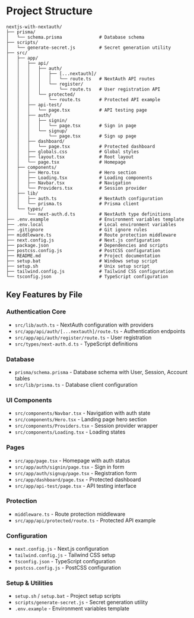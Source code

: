 # Project Structure

```
nextjs-with-nextauth/
├── prisma/
│   └── schema.prisma              # Database schema
├── scripts/
│   └── generate-secret.js         # Secret generation utility
├── src/
│   ├── app/
│   │   ├── api/
│   │   │   ├── auth/
│   │   │   │   ├── [...nextauth]/
│   │   │   │   │   └── route.ts   # NextAuth API routes
│   │   │   │   └── register/
│   │   │   │       └── route.ts   # User registration API
│   │   │   └── protected/
│   │   │       └── route.ts       # Protected API example
│   │   ├── api-test/
│   │   │   └── page.tsx           # API testing page
│   │   ├── auth/
│   │   │   ├── signin/
│   │   │   │   └── page.tsx       # Sign in page
│   │   │   └── signup/
│   │   │       └── page.tsx       # Sign up page
│   │   ├── dashboard/
│   │   │   └── page.tsx           # Protected dashboard
│   │   ├── globals.css            # Global styles
│   │   ├── layout.tsx             # Root layout
│   │   └── page.tsx               # Homepage
│   ├── components/
│   │   ├── Hero.tsx               # Hero section
│   │   ├── Loading.tsx            # Loading components
│   │   ├── Navbar.tsx             # Navigation
│   │   └── Providers.tsx          # Session provider
│   ├── lib/
│   │   ├── auth.ts                # NextAuth configuration
│   │   └── prisma.ts              # Prisma client
│   └── types/
│       └── next-auth.d.ts         # NextAuth type definitions
├── .env.example                   # Environment variables template
├── .env.local                     # Local environment variables
├── .gitignore                     # Git ignore rules
├── middleware.ts                  # Route protection middleware
├── next.config.js                 # Next.js configuration
├── package.json                   # Dependencies and scripts
├── postcss.config.js              # PostCSS configuration
├── README.md                      # Project documentation
├── setup.bat                      # Windows setup script
├── setup.sh                       # Unix setup script
├── tailwind.config.js             # Tailwind CSS configuration
└── tsconfig.json                  # TypeScript configuration
```

## Key Features by File

### Authentication Core
- `src/lib/auth.ts` - NextAuth configuration with providers
- `src/app/api/auth/[...nextauth]/route.ts` - Authentication endpoints
- `src/app/api/auth/register/route.ts` - User registration
- `src/types/next-auth.d.ts` - TypeScript definitions

### Database
- `prisma/schema.prisma` - Database schema with User, Session, Account tables
- `src/lib/prisma.ts` - Database client configuration

### UI Components
- `src/components/Navbar.tsx` - Navigation with auth state
- `src/components/Hero.tsx` - Landing page hero section
- `src/components/Providers.tsx` - Session provider wrapper
- `src/components/Loading.tsx` - Loading states

### Pages
- `src/app/page.tsx` - Homepage with auth status
- `src/app/auth/signin/page.tsx` - Sign in form
- `src/app/auth/signup/page.tsx` - Registration form
- `src/app/dashboard/page.tsx` - Protected dashboard
- `src/app/api-test/page.tsx` - API testing interface

### Protection
- `middleware.ts` - Route protection middleware
- `src/app/api/protected/route.ts` - Protected API example

### Configuration
- `next.config.js` - Next.js configuration
- `tailwind.config.js` - Tailwind CSS setup
- `tsconfig.json` - TypeScript configuration
- `postcss.config.js` - PostCSS configuration

### Setup & Utilities
- `setup.sh` / `setup.bat` - Project setup scripts
- `scripts/generate-secret.js` - Secret generation utility
- `.env.example` - Environment variables template
